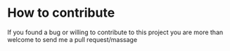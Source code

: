 # How to contribute

If you found a bug or willing to contribute to this project
you are more than welcome to send me a pull request/massage
